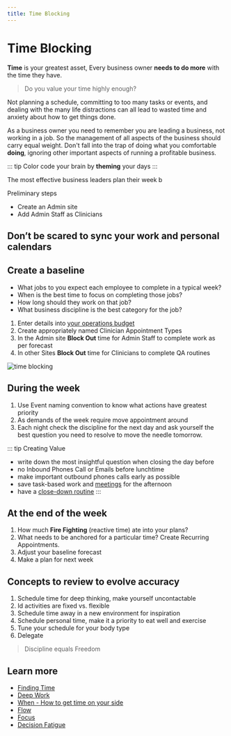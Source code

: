 ```yaml
---
title: Time Blocking
---
```


# Time Blocking

**Time** is your greatest asset, Every business owner **needs to do more** with the time they have.

> Do you value your time highly enough?

Not planning a schedule, committing to too many tasks or events, and dealing with the many life distractions can all lead to wasted time and anxiety about how to get things done.

As a business owner you need to remember you are leading a business, not working in a job. So the management of all aspects of the business should carry equal weight. Don't fall into the trap of doing what you comfortable **doing**, ignoring other important aspects of running a profitable business.

::: tip
Color code your brain by **theming** your days
:::

The most effective business leaders plan their week b

Preliminary steps

- Create an Admin site
- Add Admin Staff as Clinicians

## Don’t be scared to sync your work and personal calendars

## Create a baseline

- What jobs to you expect each employee to complete in a typical week?
- When is the best time to focus on completing those jobs?
- How long should they work on that job?
- What business discipline is the best category for the job?

1. Enter details into [your operations budget](../finances/create-a-cashflow-forecast.md)
2. Create appropriately named Clinician Appointment Types
3. In the Admin site **Block Out** time for Admin Staff to complete work as per forecast
4. In other Sites **Block Out** time for Clinicians to complete QA routines

![time blocking](https://drive.google.com/uc?id=1agILVkkPyRAkjOZaLCRW4Ivt3N6mFVgv)

## During the week

1. Use Event naming convention to know what actions have greatest priority
2. As demands of the week require move appointment around
3. Each night check the discipline for the next day and ask yourself the best question you need to resolve to move the needle tomorrow.

::: tip Creating Value

- write down the most insightful question when closing the day before
- no Inbound Phones Call or Emails before lunchtime
- make important outbound phones calls early as possible
- save task-based work and [meetings](../effective-meetings.md) for the afternoon
- have a [close-down routine](/features/workflows/staff-management/how-to-create-operations-checklists/)
  :::

## At the end of the week

1. How much **Fire Fighting** (reactive time) ate into your plans?
2. What needs to be anchored for a particular time? Create Recurring Appointments.
3. Adjust your baseline forecast
4. Make a plan for next week

## Concepts to review to evolve accuracy

1. Schedule time for deep thinking, make yourself uncontactable
2. Id activities are fixed vs. flexible
3. Schedule time away in a new environment for inspiration
4. Schedule personal time, make it a priority to eat well and exercise
5. Tune your schedule for your body type
6. Delegate

> Discipline equals Freedom

## Learn more

- [Finding Time](https://nav.al/finding-time)
- [Deep Work](https://www.youtube.com/watch?v=gTaJhjQHcf8)
- [When - How to get time on your side](https://www.strategy-business.com/article/How-to-Get-Time-on-Your-Side?gko=501ef)
- [Flow](https://www.ted.com/talks/mihaly_csikszentmihalyi_flow_the_secret_to_happiness?language=en)
- [Focus](https://blog.rescuetime.com/context-switching/)
- [Decision Fatigue](https://www.developgoodhabits.com/decision-fatigue/)

